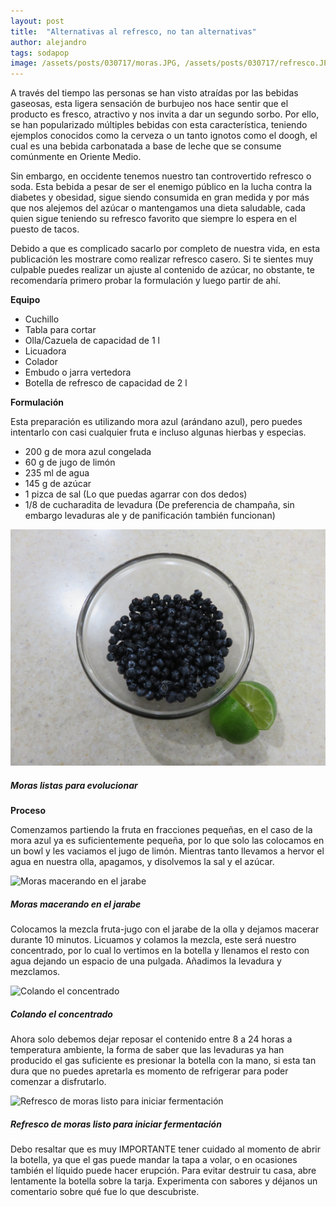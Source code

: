 ```yaml
---
layout: post
title:  "Alternativas al refresco, no tan alternativas"
author: alejandro
tags: sodapop
image: /assets/posts/030717/moras.JPG, /assets/posts/030717/refresco.JPG, /assets/posts/030717/colando.JPG, /assets/posts/030717/macerando.JPG
---
```


A través del tiempo las personas se han visto atraídas por las bebidas gaseosas, esta ligera sensación de burbujeo nos hace sentir que el producto es fresco, atractivo y nos invita a dar un segundo sorbo.  Por ello, se han popularizado múltiples bebidas con esta característica, teniendo ejemplos conocidos como la cerveza o un tanto ignotos como el doogh, el cual es una bebida carbonatada a base de leche que se consume comúnmente en Oriente Medio.

Sin embargo, en occidente tenemos nuestro tan controvertido refresco  o soda. Esta bebida a pesar de ser el enemigo público en la lucha contra la diabetes y obesidad, sigue siendo consumida en gran medida y por más que nos alejemos del azúcar o mantengamos una dieta saludable, cada quien sigue teniendo su refresco favorito que siempre lo espera en el puesto de tacos. 

Debido a que es complicado sacarlo por completo de nuestra vida, en esta publicación les mostrare como realizar refresco casero. Si te sientes muy culpable puedes realizar un ajuste al contenido de azúcar, no obstante, te recomendaría primero probar la formulación y luego partir de ahí. 

**Equipo**

* Cuchillo
* Tabla para cortar
* Olla/Cazuela de capacidad de 1 l
* Licuadora
* Colador
* Embudo o jarra vertedora
* Botella de refresco de capacidad de 2 l

**Formulación**

Esta preparación es utilizando mora azul (arándano azul), pero puedes intentarlo con casi cualquier fruta e incluso algunas hierbas y especias. 

* 200 g de mora azul congelada
* 60 g de jugo de limón
* 235 ml de agua 
* 145 g de azúcar
* 1 pizca de sal (Lo que puedas agarrar con dos dedos)
* 1/8 de cucharadita de levadura (De preferencia de champaña, sin embargo levaduras ale y de panificación también funcionan)

![Moras listas para evolucionar](/assets/posts/030717/moras.JPG)
##### Moras listas para evolucionar

**Proceso**

Comenzamos partiendo la fruta en fracciones pequeñas, en el caso de la mora azul ya es suficientemente pequeña, por lo que solo las colocamos en un bowl y les vaciamos el jugo de limón. Mientras tanto llevamos a hervor el agua en nuestra olla, apagamos, y disolvemos la sal y el azúcar.

![Moras macerando en el jarabe](/assets/posts/030717/macerando.JPG)
##### Moras macerando en el jarabe

Colocamos la mezcla fruta-jugo con el jarabe de la olla y dejamos macerar durante 10 minutos. Licuamos y colamos la mezcla, este será nuestro concentrado, por lo cual lo vertimos en la botella y llenamos el resto con agua dejando un espacio de una pulgada. Añadimos la levadura y mezclamos. 

![Colando el concentrado](/assets/posts/030717/colando.JPG)
##### Colando el concentrado

Ahora solo debemos dejar reposar el contenido entre 8 a 24 horas a temperatura ambiente, la forma de saber que las levaduras ya han producido el gas suficiente es presionar la botella con la mano, si esta tan dura que no puedes apretarla es momento de refrigerar para poder comenzar a disfrutarlo.

![Refresco de moras listo para iniciar fermentación](/assets/posts/030717/refresco.JPG)
##### Refresco de moras listo para iniciar fermentación

Debo resaltar que es muy IMPORTANTE tener cuidado al momento de abrir la botella, ya que el gas puede mandar la tapa a volar, o en ocasiones también el líquido puede hacer erupción. Para evitar destruir tu casa, abre lentamente la botella sobre la tarja.
Experimenta con sabores y déjanos un comentario sobre qué fue lo que descubriste.
